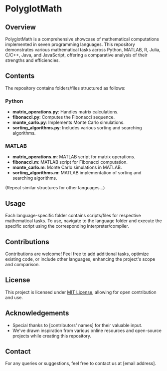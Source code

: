 # PolyglotMath

## Overview
PolyglotMath is a comprehensive showcase of mathematical computations implemented in seven programming languages. This repository demonstrates various mathematical tasks across Python, MATLAB, R, Julia, C/C++, Java, and JavaScript, offering a comparative analysis of their strengths and efficiencies.

## Contents
The repository contains folders/files structured as follows:

### Python
- **matrix_operations.py**: Handles matrix calculations.
- **fibonacci.py**: Computes the Fibonacci sequence.
- **monte_carlo.py**: Implements Monte Carlo simulations.
- **sorting_algorithms.py**: Includes various sorting and searching algorithms.

### MATLAB
- **matrix_operations.m**: MATLAB script for matrix operations.
- **fibonacci.m**: MATLAB script for Fibonacci computation.
- **monte_carlo.m**: Monte Carlo simulations in MATLAB.
- **sorting_algorithms.m**: MATLAB implementation of sorting and searching algorithms.

(Repeat similar structures for other languages...)

## Usage
Each language-specific folder contains scripts/files for respective mathematical tasks. To use, navigate to the language folder and execute the specific script using the corresponding interpreter/compiler.

## Contributions
Contributions are welcome! Feel free to add additional tasks, optimize existing code, or include other languages, enhancing the project's scope and comparison.

## License
This project is licensed under [MIT License](LICENSE), allowing for open contribution and use.

## Acknowledgements
- Special thanks to [contributors' names] for their valuable input.
- We've drawn inspiration from various online resources and open-source projects while creating this repository.

## Contact
For any queries or suggestions, feel free to contact us at [email address].
